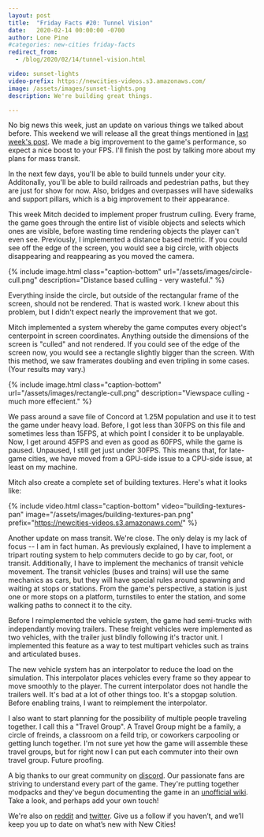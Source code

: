 ```yaml
---
layout: post
title:  "Friday Facts #20: Tunnel Vision"
date:   2020-02-14 00:00:00 -0700
author: Lone Pine
#categories: new-cities friday-facts
redirect_from:
  - /blog/2020/02/14/tunnel-vision.html

video: sunset-lights
video-prefix: https://newcities-videos.s3.amazonaws.com/
image: /assets/images/sunset-lights.png
description: We're building great things.

---
```


No big news this week, just an update on various things we talked about before. This weekend we will release all the great things mentioned in [last week's post](/2020/02/07/work-in-progress.html). We made a big improvement to the game's performance, so expect a nice boost to your FPS. I'll finish the post by talking more about my plans for mass transit.

In the next few days, you'll be able to build tunnels under your city. Additonally, you'll be able to build railroads and pedestrian paths, but they are just for show for now. Also, bridges and overpasses will have sidewalks and support pillars, which is a big improvement to their appearance.

This week Mitch decided to implement proper frustrum culling. Every frame, the game goes through the entire list of visible objects and selects which ones are visible, before wasting time rendering objects the player can't even see. Previously, I implemented a distance based metric. If you could see off the edge of the screen, you would see a big circle, with objects disappearing and reappearing as you moved the camera.

{% include image.html class="caption-bottom"
  url="/assets/images/circle-cull.png"
  description="Distance based culling - very wasteful."
%}

Everything inside the circle, but outside of the rectangular frame of the screen, should not be rendered. That is wasted work. I knew about this problem, but I didn't expect nearly the improvement that we got.

Mitch implemented a system whereby the game computes every object's centerpoint in screen coordinates. Anything outside the dimensions of the screen is "culled" and not rendered. If you could see of the edge of the screen now, you would see a rectangle slightly bigger than the screen. With this method, we saw framerates doubling and even tripling in some cases. (Your results may vary.)

{% include image.html class="caption-bottom"
  url="/assets/images/rectangle-cull.png"
  description="Viewspace culling - much more effecient."
%}

We pass around a save file of Concord at 1.25M population and use it to test the game under heavy load. Before, I got less than 30FPS on this file and sometimes less than 15FPS, at which point I consider it to be unplayable. Now, I get around 45FPS and even as good as 60FPS, while the game is paused. Unpaused, I still get just under 30FPS. This means that, for late-game cities, we have moved from a GPU-side issue to a CPU-side issue, at least on my machine.

Mitch also create a complete set of building textures. Here's what it looks like:

{% include video.html class="caption-bottom"
  video="building-textures-pan" image="/assets/images/building-textures-pan.png"
  prefix="https://newcities-videos.s3.amazonaws.com/"
%}

Another update on mass transit. We're close. The only delay is my lack of focus -- I am in fact human. As previously explained, I have to implement a tripart routing system to help commuters decide to go by car, foot, or transit. Additionally, I have to implement the mechanics of transit vehicle movement. The transit vehicles (buses and trains) will use the same mechanics as cars, but they will have special rules around spawning and waiting at stops or stations. From the game's perspective, a station is just one or more stops on a platform, turnstiles to enter the station, and some walking paths to connect it to the city.

Before I reimplemented the vehicle system, the game had semi-trucks with independantly moving trailers. These freight vehicles were implemented as two vehicles, with the trailer just blindly following it's tractor unit. I implemented this feature as a way to test multipart vehicles such as trains and articulated buses.

The new vehicle system has an interpolator to reduce the load on the simulation. This interpolator places vehicles every frame so they appear to move smoothly to the player. The current interpolator does not handle the trailers well. It's bad at a lot of other things too. It's a stopgap solution. Before enabling trains, I want to reimplement the interpolator.

I also want to start planning for the possibility of multiple people traveling together. I call this a "Travel Group". A Travel Group might be a family, a circle of freinds, a classroom on a feild trip, or coworkers carpooling or getting lunch together. I'm not sure yet how the game will assemble these travel groups, but for right now I can put each commuter into their own travel group. Future proofing.

A big thanks to our great community on [discord]. Our passionate fans are striving to understand every part of the game. They're putting together modpacks and they've begun documenting the game in an [unofficial wiki]. Take a look, and perhaps add your own touch!

We're also on [reddit] and [twitter]. Give us a follow if you haven’t, and we’ll keep you up to date on what’s new with New Cities!

[UX]: https://en.wikipedia.org/wiki/User_experience_design
[unofficial wiki]: https://new-cities.fandom.com/wiki/New_Cities_Wiki
[reddit]: https://www.reddit.com/r/New_Cities
[discord]: https://discord.gg/udgeB2E
[twitter]: https://twitter.com/lone_pine_games
[IndieGoGo page]: https://igg.me/at/new-cities



